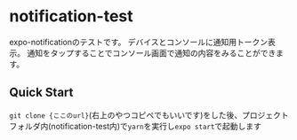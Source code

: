 # notification-test
expo-notificationのテストです。
デバイスとコンソールに通知用トークン表示。
通知をタップすることでコンソール画面で通知の内容をみることができます。
## Quick Start
`git clone {ここのurl}`(右上のやつコピペでもいいです)をした後、プロジェクトフォルダ内(notification-test内)で`yarn`を実行し`expo start`で起動します
